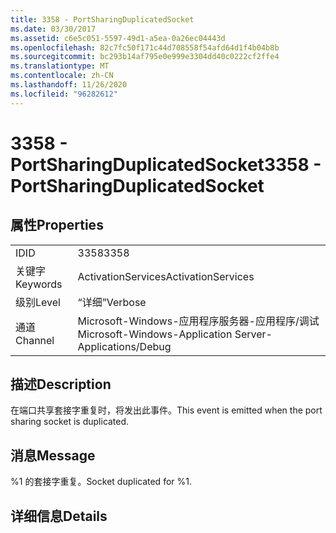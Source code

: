 ```yaml
---
title: 3358 - PortSharingDuplicatedSocket
ms.date: 03/30/2017
ms.assetid: c6e5c051-5597-49d1-a5ea-0a26ec04443d
ms.openlocfilehash: 82c7fc50f171c44d708558f54afd64d1f4b04b8b
ms.sourcegitcommit: bc293b14af795e0e999e3304dd40c0222cf2ffe4
ms.translationtype: MT
ms.contentlocale: zh-CN
ms.lasthandoff: 11/26/2020
ms.locfileid: "96282612"
---
```

# <a name="3358---portsharingduplicatedsocket"></a><span data-ttu-id="c3721-102">3358 - PortSharingDuplicatedSocket</span><span class="sxs-lookup"><span data-stu-id="c3721-102">3358 - PortSharingDuplicatedSocket</span></span>

## <a name="properties"></a><span data-ttu-id="c3721-103">属性</span><span class="sxs-lookup"><span data-stu-id="c3721-103">Properties</span></span>  
  
|||  
|-|-|  
|<span data-ttu-id="c3721-104">ID</span><span class="sxs-lookup"><span data-stu-id="c3721-104">ID</span></span>|<span data-ttu-id="c3721-105">3358</span><span class="sxs-lookup"><span data-stu-id="c3721-105">3358</span></span>|  
|<span data-ttu-id="c3721-106">关键字</span><span class="sxs-lookup"><span data-stu-id="c3721-106">Keywords</span></span>|<span data-ttu-id="c3721-107">ActivationServices</span><span class="sxs-lookup"><span data-stu-id="c3721-107">ActivationServices</span></span>|  
|<span data-ttu-id="c3721-108">级别</span><span class="sxs-lookup"><span data-stu-id="c3721-108">Level</span></span>|<span data-ttu-id="c3721-109">“详细”</span><span class="sxs-lookup"><span data-stu-id="c3721-109">Verbose</span></span>|  
|<span data-ttu-id="c3721-110">通道</span><span class="sxs-lookup"><span data-stu-id="c3721-110">Channel</span></span>|<span data-ttu-id="c3721-111">Microsoft-Windows-应用程序服务器-应用程序/调试</span><span class="sxs-lookup"><span data-stu-id="c3721-111">Microsoft-Windows-Application Server-Applications/Debug</span></span>|  
  
## <a name="description"></a><span data-ttu-id="c3721-112">描述</span><span class="sxs-lookup"><span data-stu-id="c3721-112">Description</span></span>  

 <span data-ttu-id="c3721-113">在端口共享套接字重复时，将发出此事件。</span><span class="sxs-lookup"><span data-stu-id="c3721-113">This event is emitted when the port sharing socket is duplicated.</span></span>  
  
## <a name="message"></a><span data-ttu-id="c3721-114">消息</span><span class="sxs-lookup"><span data-stu-id="c3721-114">Message</span></span>  

 <span data-ttu-id="c3721-115">%1 的套接字重复。</span><span class="sxs-lookup"><span data-stu-id="c3721-115">Socket duplicated for %1.</span></span>  
  
## <a name="details"></a><span data-ttu-id="c3721-116">详细信息</span><span class="sxs-lookup"><span data-stu-id="c3721-116">Details</span></span>
